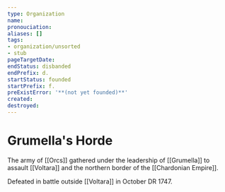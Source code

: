 ```yaml
---
type: Organization
name:
pronouciation:
aliases: []
tags:
- organization/unsorted
- stub
pageTargetDate:
endStatus: disbanded
endPrefix: d.
startStatus: founded
startPrefix: f.
preExistError: '**(not yet founded)**'
created:
destroyed:
---
```

# Grumella's Horde

The army of [[Orcs]] gathered under the leadership of [[Grumella]] to assault [[Voltara]] and the northern border of the [[Chardonian Empire]]. 

Defeated in battle outside [[Voltara]] in October DR 1747. 